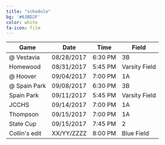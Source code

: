 ```yaml
---
title: "schedule"
bg: '#63BD2F'
color: white
fa-icon: film
---
```


|      Game     |     Date    |   Time  |     Field     |
| ------------- | ----------- |   ----  | ------------- |
| @ Vestavia    | 08/28/2017  | 6:30 PM | 3B            |
| Homewood      | 08/31/2017  | 5:45 PM | Varsity Field |
| @ Hoover      | 09/04/2017  | 7:00 PM | 1A            |
| @ Spain Park  | 09/08/2017  | 6:30 PM | 3B            |
| Spain Park    | 09/11/2017  | 5:45 PM | Varsity Field |
|  JCCHS        | 09/14/2017  | 7:00 PM | 1A            |
|  Thompson     | 09/15/2017  | 7:00 PM | 1A            |
| State Cup     | 09/15/2017  | 7:45 PM | 2             |
| Collin's edit | XX/YY/ZZZZ  | 8:00 PM | Blue Field    |
